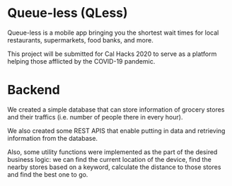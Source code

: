 # Queue-less (QLess)
Queue-less is a mobile app bringing you the shortest wait times for local restaurants, supermarkets, food banks, and more.

This project will be submitted for Cal Hacks 2020 to serve as a platform helping those afflicted by the COVID-19 pandemic.

# Backend 

We created a simple database that can store information of grocery stores and their traffics (i.e. number of people there in every hour). 

We also created some REST APIS that enable putting in data and retrieving information from the database.

Also, some utility functions were implemented as the part of the desired business logic: we can find the current location of the device, find the nearby stores based on a keyword, calculate the distance to those stores and find the best one to go.
